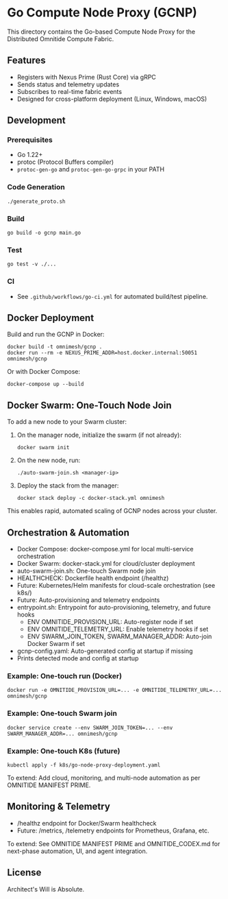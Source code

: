 # Go Compute Node Proxy (GCNP)

This directory contains the Go-based Compute Node Proxy for the Distributed Omnitide Compute Fabric.

## Features
- Registers with Nexus Prime (Rust Core) via gRPC
- Sends status and telemetry updates
- Subscribes to real-time fabric events
- Designed for cross-platform deployment (Linux, Windows, macOS)

## Development

### Prerequisites
- Go 1.22+
- protoc (Protocol Buffers compiler)
- `protoc-gen-go` and `protoc-gen-go-grpc` in your PATH

### Code Generation

```
./generate_proto.sh
```

### Build

```
go build -o gcnp main.go
```

### Test

```
go test -v ./...
```

### CI
- See `.github/workflows/go-ci.yml` for automated build/test pipeline.

## Docker Deployment

Build and run the GCNP in Docker:

```
docker build -t omnimesh/gcnp .
docker run --rm -e NEXUS_PRIME_ADDR=host.docker.internal:50051 omnimesh/gcnp
```

Or with Docker Compose:

```
docker-compose up --build
```

## Docker Swarm: One-Touch Node Join

To add a new node to your Swarm cluster:

1. On the manager node, initialize the swarm (if not already):
   ```
   docker swarm init
   ```
2. On the new node, run:
   ```
   ./auto-swarm-join.sh <manager-ip>
   ```
3. Deploy the stack from the manager:
   ```
   docker stack deploy -c docker-stack.yml omnimesh
   ```

This enables rapid, automated scaling of GCNP nodes across your cluster.

## Orchestration & Automation

- Docker Compose: docker-compose.yml for local multi-service orchestration
- Docker Swarm: docker-stack.yml for cloud/cluster deployment
- auto-swarm-join.sh: One-touch Swarm node join
- HEALTHCHECK: Dockerfile health endpoint (/healthz)
- Future: Kubernetes/Helm manifests for cloud-scale orchestration (see k8s/)
- Future: Auto-provisioning and telemetry endpoints
- entrypoint.sh: Entrypoint for auto-provisioning, telemetry, and future hooks
  - ENV OMNITIDE_PROVISION_URL: Auto-register node if set
  - ENV OMNITIDE_TELEMETRY_URL: Enable telemetry hooks if set
  - ENV SWARM_JOIN_TOKEN, SWARM_MANAGER_ADDR: Auto-join Docker Swarm if set
- gcnp-config.yaml: Auto-generated config at startup if missing
- Prints detected mode and config at startup

### Example: One-touch run (Docker)
```
docker run -e OMNITIDE_PROVISION_URL=... -e OMNITIDE_TELEMETRY_URL=... omnimesh/gcnp
```

### Example: One-touch Swarm join
```
docker service create --env SWARM_JOIN_TOKEN=... --env SWARM_MANAGER_ADDR=... omnimesh/gcnp
```

### Example: One-touch K8s (future)
```
kubectl apply -f k8s/go-node-proxy-deployment.yaml
```

To extend: Add cloud, monitoring, and multi-node automation as per OMNITIDE MANIFEST PRIME.

## Monitoring & Telemetry

- /healthz endpoint for Docker/Swarm healthcheck
- Future: /metrics, /telemetry endpoints for Prometheus, Grafana, etc.

To extend: See OMNITIDE MANIFEST PRIME and OMNITIDE_CODEX.md for next-phase automation, UI, and agent integration.

## License
Architect's Will is Absolute.
